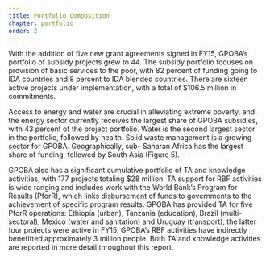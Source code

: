 ```yaml
---
title: Portfolio Composition
chapter: portfolio
order: 2
---
```


With the addition of five new grant agreements signed in FY15, GPOBA’s portfolio of subsidy projects grew to 44. The subsidy portfolio focuses on provision of basic services to the poor, with 82 percent of funding going to IDA countries and 8 percent to IDA blended countries. There are sixteen active projects under implementation, with a total of $106.5 million in commitments.

Access to energy and water are crucial in alleviating extreme poverty, and the energy sector currently receives the largest share of GPOBA subsidies, with 43 percent of the project portfolio. Water is the second largest sector in the portfolio, followed by health. Solid waste management is a growing sector for GPOBA. Geographically, sub- Saharan Africa has the largest share of funding, followed by South Asia (Figure 5).

GPOBA also has a significant cumulative portfolio of TA and knowledge activities, with 177 projects totaling $28 million. TA support for RBF activities is wide ranging and includes work with the World Bank’s Program for Results (PforR), which links disbursement of funds to governments to the achievement of specific program results. GPOBA has provided TA for five PforR operations: Ethiopia (urban), Tanzania (education), Brazil (multi-sectoral), Mexico (water and sanitation) and Uruguay (transport), the latter four projects were active in FY15. GPOBA’s RBF activities have indirectly benefitted approximately 3 million people. Both TA and knowledge activities are reported in more detail throughout this report.

<!-- [_infographic_ _pop-up_ _on this page for funding by region and sector as in printed AR?_]

_Link to: _(newly designed) table showing overall portfolio – by sector / region_ -->
